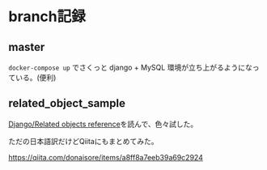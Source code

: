 # branch記録
## master
`docker-compose up` でさくっと django + MySQL 環境が立ち上がるようになっている。(便利)

## related_object_sample
[Django/Related objects reference](https://docs.djangoproject.com/en/3.0/ref/models/relations/)を読んで、色々試した。

ただの日本語訳だけどQiitaにもまとめてみた。

https://qiita.com/donaisore/items/a8ff8a7eeb39a69c2924
